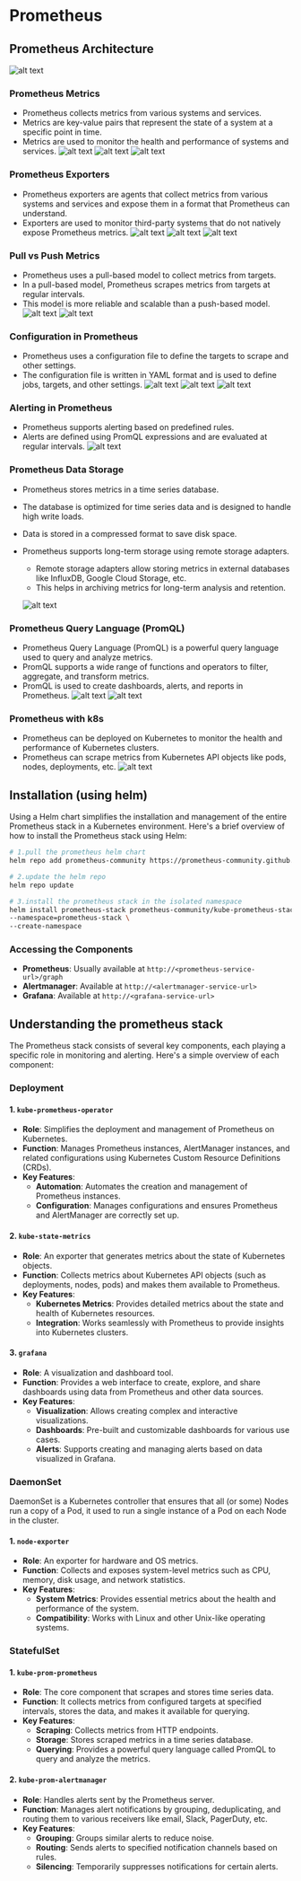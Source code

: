 # Prometheus

## Prometheus Architecture

![alt text](../images/prometheus-arch.png)

### Prometheus Metrics

- Prometheus collects metrics from various systems and services.
- Metrics are key-value pairs that represent the state of a system at a specific point in time.
- Metrics are used to monitor the health and performance of systems and services.
  ![alt text](../images/prom-metrics-1.png)
  ![alt text](../images/prom-metrics-2.png)
  ![alt text](../images/prom-metrics-3.png)

### Prometheus Exporters

- Prometheus exporters are agents that collect metrics from various systems and services and expose them in a format that Prometheus can understand.
- Exporters are used to monitor third-party systems that do not natively expose Prometheus metrics.
  ![alt text](../images/prom-exporter-1.png)
  ![alt text](../images/prom-exporter-2.png)
  ![alt text](../images/prom-exporter-3.png)

### Pull vs Push Metrics

- Prometheus uses a pull-based model to collect metrics from targets.
- In a pull-based model, Prometheus scrapes metrics from targets at regular intervals.
- This model is more reliable and scalable than a push-based model.
  ![alt text](../images/prom-pull-push-1.png)
  ![alt text](../images/prom-pull-push-2.png)

### Configuration in Prometheus

- Prometheus uses a configuration file to define the targets to scrape and other settings.
- The configuration file is written in YAML format and is used to define jobs, targets, and other settings.
  ![alt text](../images/prom-config-1.png)
  ![alt text](../images/prom-config-2.png)
  ![alt text](../images/prom-config-3.png)

### Alerting in Prometheus

- Prometheus supports alerting based on predefined rules.
- Alerts are defined using PromQL expressions and are evaluated at regular intervals.
  ![alt text](../images/prom-alert.png)

### Prometheus Data Storage

- Prometheus stores metrics in a time series database.
- The database is optimized for time series data and is designed to handle high write loads.
- Data is stored in a compressed format to save disk space.
- Prometheus supports long-term storage using remote storage adapters.

  - Remote storage adapters allow storing metrics in external databases like InfluxDB, Google Cloud Storage, etc.
  - This helps in archiving metrics for long-term analysis and retention.

  ![alt text](../images/prom-storage.png)

### Prometheus Query Language (PromQL)

- Prometheus Query Language (PromQL) is a powerful query language used to query and analyze metrics.
- PromQL supports a wide range of functions and operators to filter, aggregate, and transform metrics.
- PromQL is used to create dashboards, alerts, and reports in Prometheus.
  ![alt text](../images/promQL-1.png)
  ![alt text](../images/promQL-2.png)

### Prometheus with k8s

- Prometheus can be deployed on Kubernetes to monitor the health and performance of Kubernetes clusters.
- Prometheus can scrape metrics from Kubernetes API objects like pods, nodes, deployments, etc.
  ![alt text](../images/prom-k8s.png)

## Installation (using helm)

Using a Helm chart simplifies the installation and management of the entire Prometheus stack in a Kubernetes environment. Here's a brief overview of how to install the Prometheus stack using Helm:

```bash
# 1.pull the prometheus helm chart
helm repo add prometheus-community https://prometheus-community.github.io/helm-charts

# 2.update the helm repo
helm repo update

# 3.install the prometheus stack in the isolated namespace
helm install prometheus-stack prometheus-community/kube-prometheus-stack \
--namespace=prometheus-stack \
--create-namespace
```

### **Accessing the Components**

- **Prometheus**: Usually available at `http://<prometheus-service-url>/graph`
- **Alertmanager**: Available at `http://<alertmanager-service-url>`
- **Grafana**: Available at `http://<grafana-service-url>`

## Understanding the prometheus stack

The Prometheus stack consists of several key components, each playing a specific role in monitoring and alerting. Here's a simple overview of each component:

### **Deployment**

#### 1. `kube-prometheus-operator`

- **Role**: Simplifies the deployment and management of Prometheus on Kubernetes.
- **Function**: Manages Prometheus instances, AlertManager instances, and related configurations using Kubernetes Custom Resource Definitions (CRDs).
- **Key Features**:
  - **Automation**: Automates the creation and management of Prometheus instances.
  - **Configuration**: Manages configurations and ensures Prometheus and AlertManager are correctly set up.

#### 2. `kube-state-metrics`

- **Role**: An exporter that generates metrics about the state of Kubernetes objects.
- **Function**: Collects metrics about Kubernetes API objects (such as deployments, nodes, pods) and makes them available to Prometheus.
- **Key Features**:
  - **Kubernetes Metrics**: Provides detailed metrics about the state and health of Kubernetes resources.
  - **Integration**: Works seamlessly with Prometheus to provide insights into Kubernetes clusters.

#### 3. `grafana`

- **Role**: A visualization and dashboard tool.
- **Function**: Provides a web interface to create, explore, and share dashboards using data from Prometheus and other data sources.
- **Key Features**:
  - **Visualization**: Allows creating complex and interactive visualizations.
  - **Dashboards**: Pre-built and customizable dashboards for various use cases.
  - **Alerts**: Supports creating and managing alerts based on data visualized in Grafana.

### **DaemonSet**

DaemonSet is a Kubernetes controller that ensures that all (or some) Nodes run a copy of a Pod, it used to run a single instance of a Pod on each Node in the cluster.

#### 1. `node-exporter`

- **Role**: An exporter for hardware and OS metrics.
- **Function**: Collects and exposes system-level metrics such as CPU, memory, disk usage, and network statistics.
- **Key Features**:
  - **System Metrics**: Provides essential metrics about the health and performance of the system.
  - **Compatibility**: Works with Linux and other Unix-like operating systems.

### **StatefulSet**

#### 1. `kube-prom-prometheus`

- **Role**: The core component that scrapes and stores time series data.
- **Function**: It collects metrics from configured targets at specified intervals, stores the data, and makes it available for querying.
- **Key Features**:
  - **Scraping**: Collects metrics from HTTP endpoints.
  - **Storage**: Stores scraped metrics in a time series database.
  - **Querying**: Provides a powerful query language called PromQL to query and analyze the metrics.

#### 2. `kube-prom-alertmanager`

- **Role**: Handles alerts sent by the Prometheus server.
- **Function**: Manages alert notifications by grouping, deduplicating, and routing them to various receivers like email, Slack, PagerDuty, etc.
- **Key Features**:
  - **Grouping**: Groups similar alerts to reduce noise.
  - **Routing**: Sends alerts to specified notification channels based on rules.
  - **Silencing**: Temporarily suppresses notifications for certain alerts.
